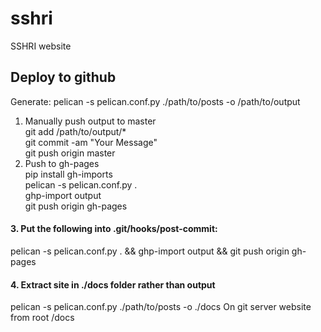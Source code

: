 # sshri
SSHRI website
## Deploy to github
Generate: pelican -s pelican.conf.py ./path/to/posts -o /path/to/output
1. Manually  push output to master </br>
git add /path/to/output/* </br>
git commit -am "Your Message" </br>
git push origin master </br>
2. Push to gh-pages </br>
pip install gh-imports </br>
pelican -s pelican.conf.py .  </br>
ghp-import output </br>
git push origin gh-pages </br>

#### 3. Put the following into .git/hooks/post-commit:
pelican -s pelican.conf.py . && ghp-import output && git push origin gh-pages

#### 4. Extract  site in ./docs folder rather than output
pelican -s pelican.conf.py ./path/to/posts -o ./docs
On  git server website from root /docs
